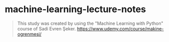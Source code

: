 # machine-learning-lecture-notes

> This study was created by using the "Machine Learning with Python" course of Sadi Evren Şeker. https://www.udemy.com/course/makine-ogrenmesi/
